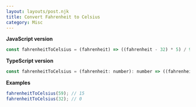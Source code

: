 ```yaml
---
layout: layouts/post.njk
title: Convert Fahrenheit to Celsius
category: Misc
---
```


**JavaScript version**

```js
const fahrenheitToCelsius = (fahrenheit) => ((fahrenheit - 32) * 5) / 9;
```

**TypeScript version**

```js
const fahrenheitToCelsius = (fahrenheit: number): number => ((fahrenheit - 32) * 5) / 9;
```

**Examples**

```js
fahrenheitToCelsius(59); // 15
fahrenheitToCelsius(32); // 0
```
